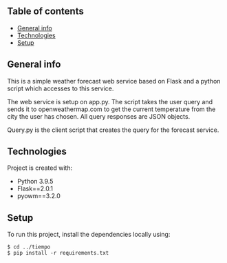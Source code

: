 ## Table of contents
* [General info](#general-info)
* [Technologies](#technologies)
* [Setup](#setup)

## General info
This is a simple weather forecast web service based on Flask and a python script which accesses to this service.

The web service is setup on app.py. The script takes the user query and sends it to openweathermap.com to get the
current temperature from the city the user has chosen. All query responses are JSON objects.

Query.py is the client script that creates the query for the forecast service.
	
## Technologies
Project is created with:
* Python 3.9.5
* Flask==2.0.1
* pyowm==3.2.0
	
## Setup
To run this project, install the dependencies locally using:

```
$ cd ../tiempo
$ pip install -r requirements.txt
```
